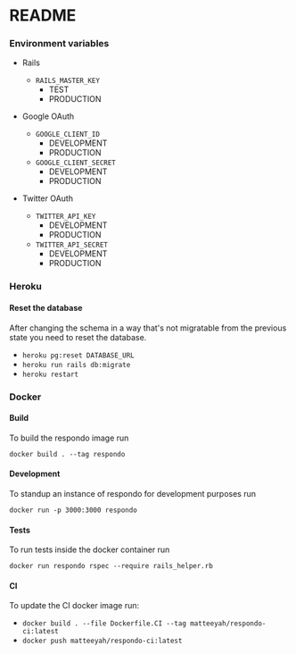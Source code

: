 # README

### Environment variables

- Rails
    - `RAILS_MASTER_KEY`
        - TEST
        - PRODUCTION

- Google OAuth
    - `GOOGLE_CLIENT_ID`
        - DEVELOPMENT
        - PRODUCTION
    - `GOOGLE_CLIENT_SECRET`
        - DEVELOPMENT
        - PRODUCTION

- Twitter OAuth
    - `TWITTER_API_KEY`
        - DEVELOPMENT
        - PRODUCTION
    - `TWITTER_API_SECRET`
        - DEVELOPMENT
        - PRODUCTION

### Heroku

#### Reset the database

After changing the schema in a way that's not migratable from the previous
state you need to reset the database.

- `heroku pg:reset DATABASE_URL`
- `heroku run rails db:migrate`
- `heroku restart`

### Docker

#### Build

To build the respondo image run

```
docker build . --tag respondo
```

#### Development

To standup an instance of respondo for development purposes run

```
docker run -p 3000:3000 respondo
```

#### Tests

To run tests inside the docker container run

```
docker run respondo rspec --require rails_helper.rb
```

#### CI

To update the CI docker image run:

- `docker build . --file Dockerfile.CI --tag matteeyah/respondo-ci:latest`
- `docker push matteeyah/respondo-ci:latest`
